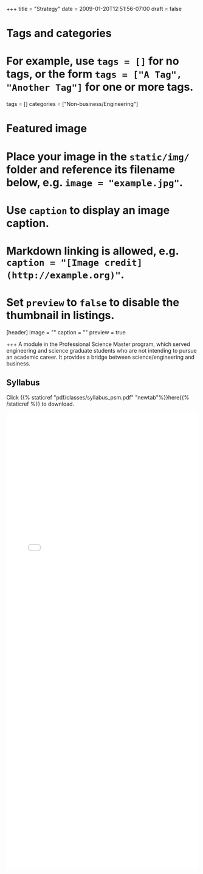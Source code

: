 +++
title = "Strategy"
date = 2009-01-20T12:51:56-07:00
draft = false

# Tags and categories
# For example, use `tags = []` for no tags, or the form `tags = ["A Tag", "Another Tag"]` for one or more tags.
tags = []
categories = ["Non-business/Engineering"]



# Featured image
# Place your image in the `static/img/` folder and reference its filename below, e.g. `image = "example.jpg"`.
# Use `caption` to display an image caption.
#   Markdown linking is allowed, e.g. `caption = "[Image credit](http://example.org)"`.
# Set `preview` to `false` to disable the thumbnail in listings.
[header]
image = ""
caption = ""
preview = true

+++
A module in the Professional Science Master program, which served engineering and science graduate students who are not intending to pursue an academic career.  It provides a bridge between science/engineering and business.

## Syllabus

Click {{% staticref "pdf/classes/syllabus_psm.pdf" "newtab"%}}here{{% /staticref %}} to download.

<embed src="/pdf/classes/syllabus_psm.pdf" type="application/pdf" width="100%" height="1200px">
